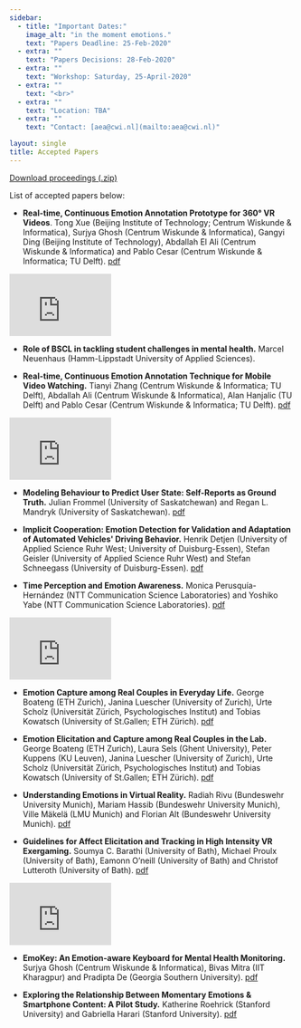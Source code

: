 ```yaml
---
sidebar:
  - title: "Important Dates:"
    image_alt: "in the moment emotions."
    text: "Papers Deadline: 25-Feb-2020"
  - extra: ""
    text: "Papers Decisions: 28-Feb-2020"
  - extra: ""
    text: "Workshop: Saturday, 25-April-2020"
  - extra: ""
    text: "<br>"
  - extra: ""
    text: "Location: TBA"
  - extra: ""
    text: "Contact: [aea@cwi.nl](mailto:aea@cwi.nl)"

layout: single
title: Accepted Papers
---
```


[Download proceedings (.zip)](./papers/MEEC_2020_proceedings.zip)


List of accepted papers below:

- **Real-time, Continuous Emotion Annotation Prototype for 360° VR Videos**. Tong Xue (Beijing Institute of Technology; Centrum Wiskunde & Informatica), Surjya Ghosh (Centrum Wiskunde & Informatica), Gangyi Ding (Beijing Institute of Technology), Abdallah El Ali (Centrum Wiskunde & Informatica) and Pablo Cesar (Centrum Wiskunde & Informatica; TU Delft). [pdf](./papers/MEEC_2020_paper_1.pdf)

<iframe width="180" height="110" src="https://www.youtube.com/embed/videoseries?list=PLAmF9k59AvVHiNzZqI-4kQnksxfbUvjET" frameborder="0" allowfullscreen></iframe>


- **Role of BSCL in tackling student challenges in mental health.** Marcel Neuenhaus (Hamm-Lippstadt University of Applied Sciences).

- **Real-time, Continuous Emotion Annotation Technique for Mobile Video Watching.** Tianyi Zhang (Centrum Wiskunde & Informatica; TU Delft), Abdallah Ali (Centrum Wiskunde & Informatica), Alan Hanjalic (TU Delft) and Pablo Cesar (Centrum Wiskunde & Informatica; TU Delft). [pdf](./papers/MEEC_2020_paper_3.pdf)	 

<iframe width="180" height="110" src="https://www.youtube.com/embed/4D1MLdaRUpk" frameborder="0" allowfullscreen></iframe>


- **Modeling Behaviour to Predict User State: Self-Reports as Ground Truth.** Julian Frommel (University of Saskatchewan) and Regan L. Mandryk (University of Saskatchewan). [pdf](./papers/MEEC_2020_paper_4.pdf)

- **Implicit Cooperation: Emotion Detection for Validation and Adaptation of Automated Vehicles' Driving Behavior.** Henrik Detjen (University of Applied Science Ruhr West; University of Duisburg-Essen), Stefan Geisler (University of Applied Science Ruhr West) and Stefan Schneegass (University of Duisburg-Essen). [pdf](./papers/MEEC_2020_paper_5.pdf)

- **Time Perception and Emotion Awareness.** Monica Perusquía-Hernández (NTT Communication Science Laboratories) and Yoshiko Yabe (NTT Communication Science Laboratories). [pdf](./papers/MEEC_2020_paper_6.pdf)

<iframe width="180" height="110" src="https://www.youtube.com/embed/J7l8707lp4Y" frameborder="0" allowfullscreen></iframe>

- **Emotion Capture among Real Couples in Everyday Life.** George Boateng (ETH Zurich), Janina Luescher (University of Zurich), Urte Scholz (Universität Zürich, Psychologisches Institut) and Tobias Kowatsch (University of St.Gallen; ETH Zürich). [pdf](./papers/MEEC_2020_paper_7.pdf)

- **Emotion Elicitation and Capture among Real Couples in the Lab.** George Boateng (ETH Zurich), Laura Sels (Ghent University), Peter Kuppens (KU Leuven), Janina Luescher (University of Zurich), Urte Scholz (Universität Zürich, Psychologisches Institut) and Tobias Kowatsch (University of St.Gallen; ETH Zürich). [pdf](./papers/MEEC_2020_paper_8.pdf)

- **Understanding Emotions in Virtual Reality.** Radiah Rivu (Bundeswehr University Munich), Mariam Hassib (Bundeswehr University Munich), Ville Mäkelä (LMU Munich) and Florian Alt (Bundeswehr University Munich). [pdf](./papers/MEEC_2020_paper_9.pdf)

- **Guidelines for Affect Elicitation and Tracking in High Intensity VR Exergaming.** Soumya C. Barathi (University of Bath), Michael Proulx (University of Bath), Eamonn O’neill (University of Bath) and Christof Lutteroth (University of Bath). [pdf](./papers/MEEC_2020_paper_10.pdf)

<iframe width="180" height="110" src="https://www.youtube.com/embed/57CMzbSbFjw" frameborder="0" allowfullscreen></iframe>

- **EmoKey: An Emotion-aware Keyboard for Mental Health Monitoring.** Surjya Ghosh (Centrum Wiskunde & Informatica), Bivas Mitra (IIT Kharagpur) and Pradipta De (Georgia Southern University). [pdf](./papers/MEEC_2020_paper_11.pdf)

- **Exploring the Relationship Between Momentary Emotions & Smartphone Content: A Pilot Study.** Katherine Roehrick (Stanford University) and Gabriella Harari (Stanford University). [pdf](./papers/MEEC_2020_paper_12.pdf)
